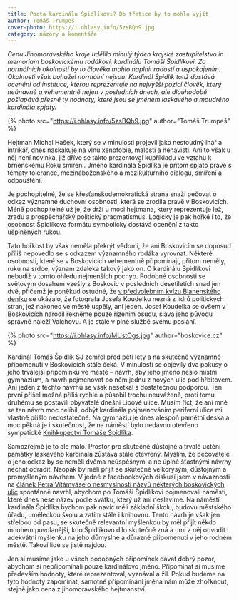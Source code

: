```yaml
---
title: Pocta kardinálu Špidlíkovi? Do třetice by to mohlo vyjít
author: Tomáš Trumpeš
cover-photo: https://i.ohlasy.info/5zsBQh9.jpg
category: názory a komentáře
---
```


*Cenu Jihomoravského kraje udělilo minulý týden krajské zastupitelstvo in memoriam boskovickému rodákovi, kardinálu Tomáši Špidlíkovi. Za normálních okolností by to člověka mohlo naplnit radostí a uspokojením. Okolnosti však bohužel normální nejsou. Kardinál Špidlík totiž dostává ocenění od instituce, kterou reprezentuje na nejvyšší pozici člověk, který neúnavně a vehementně nejen v posledních dnech, ale dlouhodobě pošlapává přesně ty hodnoty, které jsou se jménem laskavého a moudrého kardinála spjaty.*

{% photo src="https://i.ohlasy.info/5zsBQh9.jpg" author="Tomáš Trumpeš" %}

Hejtman Michal Hašek, který se v minulosti projevil jako nestoudný lhář a intrikář, dnes naskakuje na vlnu xenofobie, malosti a nenávisti. Ani to však u něj není novinka, již dříve se takto prezentoval kupříkladu ve vztahu k brněnskému Roku smíření. Jméno kardinála Špidlíka je přitom spjato právě s tématy tolerance, mezináboženského a mezikulturního dialogu, smíření a odpouštění. 

Je pochopitelné, že se křesťanskodemokratická strana snaží pečovat o odkaz významné duchovní osobnosti, která se zrodila právě v Boskovicích. Méně pochopitelné už je, že drží u moci hejtmana, který reprezentuje lež, zradu a prospěchářský politický pragmatismus. Logicky je pak hořké i to, že osobnost Špidlíkova formátu symbolicky dostává ocenění z takto ušpiněných rukou.

Tato hořkost by však neměla překrýt vědomí, že ani Boskovicím se doposud příliš nepovedlo se s odkazem významného rodáka vyrovnat. Některé osobnosti, které se v Boskovicích vehementně připomínají, přitom neměly, ruku na srdce, význam zdaleka takový jako on. O kardinálu Špidlíkovi nebudiž v tomto ohledu nejmenších pochyb. Podobné osobnosti se světovým dosahem vzešly z Boskovic v posledních desetiletích snad jen dvě, přičemž je poněkud ostudné, že [v předvolebním kvízu Blanenského deníku](http://g.denik.cz/50/53/1008-boskovice.jpg) se ukázalo, že fotografa Josefa Koudelku nezná z lídrů politických stran, jež nakonec ve městě uspěly, ani jeden. Josef Koudelka se ovšem v Boskovicích narodil řekněme pouze řízením osudu, sláva jeho původu správně náleží Valchovu. A je stále v plné službě svému poslání.

{% photo src="https://i.ohlasy.info/MUstOgs.jpg" author="boskovice.cz" %}

Kardinál Tomáš Špidlík SJ zemřel před pěti lety a na skutečně významné připomenutí v Boskovicích stále čeká. V minulosti se objevily dva pokusy o jeho trvalejší připomínku ve městě – návrh, aby jeho jméno neslo místní gymnázium, a návrh pojmenovat po něm jednu z nových ulic pod hřbitovem. Ani jeden z těchto návrhů se však nesetkal s dostatečnou podporou. Ten první přišel možná příliš rychle a působil trochu neuváženě, proti tomu druhému se postavili obyvatelé dnešní Lipové ulice. Musím říct, že ani mně se ten návrh moc nelíbil, odbýt kardinála pojmenováním periferní ulice mi vlastně přišlo nedostatečné. Na gymnáziu je dnes alespoň pamětní deska a moc pěkná je i skutečnost, že na náměstí bylo nedávno otevřeno sympatické [Knihkupectví Tomáše Špidlíka](https://www.facebook.com/KnihkupectviTomaseSpidlika).

Samozřejmě je to ale málo. Prostor pro skutečně důstojné a trvalé uctění památky laskavého kardinála zůstává stále otevřený. Myslím, že pečovatelé o jeho odkaz by se neměli dvěma neúspěšnými a ne úplně šťastnými návrhy nechat odradit. Naopak by měli přijít se skutečně velkorysým, důstojným a promyšleným návrhem. V jedné z facebookových diskusí jsem v návaznosti na [článek Petra Vítámváse o nesmyslnosti názvů některých boskovických ulic](/clanky/2015/09/mapy-boskovic.html) spontánně navrhl, abychom po Tomáši Špidlíkovi pojmenovali náměstí, které dnes nese název podle svátku, který už ani neslavíme. Na náměstí kardinála Špidlíka bychom pak navíc měli základní školu, budovu městského úřadu, uměleckou školu a zatím stále i knihovnu. Tento návrh je však jen střelbou od pasu, se skutečně relevantní myšlenkou by měl přijít někdo mnohem povolanější, kdo Špidlíkovo dílo skutečně zná a umí z něj odvodit i adekvátní myšlenku na jeho důmyslné a důrazné připomenutí v jeho rodném městě. Takoví lidé se jistě najdou.

Jen si musíme jako u všech podobných připomínek dávat dobrý pozor, abychom si nepřipomínali pouze kardinálovo jméno. Připomínat si musíme především hodnoty, které reprezentoval, vyznával a žil. Pokud budeme na tyto hodnoty zapomínat, samotné připomínání jména nám může zhořknout, stejně jako cena z jihomoravského hejtmanství.
